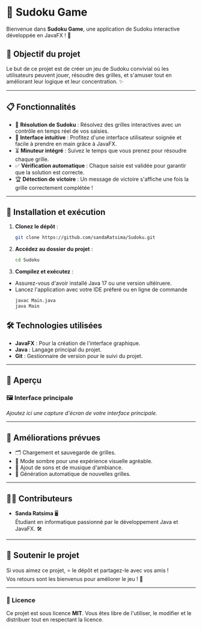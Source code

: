 # 🧩 Sudoku Game

Bienvenue dans **Sudoku Game**, une application de Sudoku interactive développée en JavaFX ! 🎉

## 🎯 Objectif du projet

Le but de ce projet est de créer un jeu de Sudoku convivial où les utilisateurs peuvent jouer, résoudre des grilles, et s'amuser tout en améliorant leur logique et leur concentration. ✨

---

## 📋 Fonctionnalités

- 🔢 **Résolution de Sudoku** : Résolvez des grilles interactives avec un contrôle en temps réel de vos saisies.
- 🎨 **Interface intuitive** : Profitez d'une interface utilisateur soignée et facile à prendre en main grâce à JavaFX.
- ⏳ **Minuteur intégré** : Suivez le temps que vous prenez pour résoudre chaque grille.
- ✅ **Vérification automatique** : Chaque saisie est validée pour garantir que la solution est correcte.
- 🏆 **Détection de victoire** : Un message de victoire s'affiche une fois la grille correctement complétée !

---

## 🚀 Installation et exécution

1. **Clonez le dépôt** :
   ```bash
   git clone https://github.com/sandaRatsima/Sudoku.git
2. **Accédez au dossier du projet** :
   ```bash
   cd Sudoku
3. **Compilez et exécutez** :
- Assurez-vous d'avoir installé Java 17 ou une version ultéiruere.
- Lancez l'application avec votre IDE préferé ou en ligne de commande
  ```bash
  javac Main.java
  java Main

## 🛠️ Technologies utilisées

- **JavaFX** : Pour la création de l'interface graphique.
- **Java** : Langage principal du projet.
- **Git** : Gestionnaire de version pour le suivi du projet.

---

## 📸 Aperçu

### 🖼️ Interface principale

*Ajoutez ici une capture d'écran de votre interface principale.*

---

## 🚧 Améliorations prévues

- 🗂️ Chargement et sauvegarde de grilles.
- 🌌 Mode sombre pour une expérience visuelle agréable.
- 🎼 Ajout de sons et de musique d'ambiance.
- 🧠 Génération automatique de nouvelles grilles.

---

## 🧑‍💻 Contributeurs

- **Sanda Ratsima** 🖥️  
  Étudiant en informatique passionné par le développement Java et JavaFX. 🛠️

---

## 🌟 Soutenir le projet

Si vous aimez ce projet, ⭐️ le dépôt et partagez-le avec vos amis !  
Vos retours sont les bienvenus pour améliorer le jeu ! 💬

---

### 📜 Licence

Ce projet est sous licence **MIT**. Vous êtes libre de l'utiliser, le modifier et le distribuer tout en respectant la licence.
